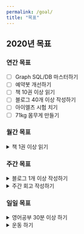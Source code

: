 ```yaml
---
permalink: /goal/
title: "목표"
---
```


## 2020년 목표

### 연간 목표

- [ ] Graph SQL/DB 마스터하기
- [ ] 예약봇 개선하기
- [ ] 책 10권 이상 읽기
- [ ] 블로그 40개 이상 작성하기
- [ ] 아이엘츠 시험 치기
- [ ] 71kg 몸무게 만들기

### 월간 목표

<details><summary>책 1권 이상 읽기</summary>
<pre>
[#___________] 1/12 (<b>8%</b>)
</pre>
</details>

### 주간 목표

<details><summary>블로그 1개 이상 작성하기</summary>
<pre>
 1월 [#___]  1/4 (<b>25%</b>)
 2월 [____]  0/4 (<b>0%</b>)
 3월 [_____] 0/5 (<b>0%</b>)
 4월 [____]  0/4 (<b>0%</b>)
 5월 [_____] 0/5 (<b>0%</b>)
 6월 [____]  0/4 (<b>0%</b>)
 7월 [____]  0/4 (<b>0%</b>)
 8월 [_____] 0/5 (<b>0%</b>)
 9월 [____]  0/4 (<b>0%</b>)
10월 [____]  0/4 (<b>0%</b>)
11월 [_____] 0/5 (<b>0%</b>)
12월 [____]  0/4 (<b>0%</b>)
</pre>
</details>

<details><summary>주간 회고 작성하기</summary>
<pre>
 1월 [#___]  1/4 (<b>25%</b>)
 2월 [____]  0/4 (<b>0%</b>)
 3월 [_____] 0/5 (<b>0%</b>)
 4월 [____]  0/4 (<b>0%</b>)
 5월 [_____] 0/5 (<b>0%</b>)
 6월 [____]  0/4 (<b>0%</b>)
 7월 [____]  0/4 (<b>0%</b>)
 8월 [_____] 0/5 (<b>0%</b>)
 9월 [____]  0/4 (<b>0%</b>)
10월 [____]  0/4 (<b>0%</b>)
11월 [_____] 0/5 (<b>0%</b>)
12월 [____]  0/4 (<b>0%</b>)
</pre>
</details>

### 일일 목표

<details><summary>영어공부 30분 이상 하기</summary>
<pre>
 1월 [_#_######______________________] 7/31 (<b>23%</b>)
 2월 [_____________________________]   0/29 (<b>0%</b>)
 3월 [_______________________________] 0/31 (<b>0%</b>)
 4월 [______________________________]  0/30 (<b>0%</b>)
 5월 [_______________________________] 0/31 (<b>0%</b>)
 6월 [______________________________]  0/30 (<b>0%</b>)
 7월 [_______________________________] 0/31 (<b>0%</b>)
 8월 [_______________________________] 0/31 (<b>0%</b>)
 9월 [______________________________]  0/30 (<b>0%</b>)
10월 [_______________________________] 0/31 (<b>0%</b>)
11월 [______________________________]  0/30 (<b>0%</b>)
12월 [_______________________________] 0/31 (<b>0%</b>)
</pre>
</details>

<details><summary>운동 하기</summary>
<pre>
 1월 [_##_##_##______________________] 6/31 (<b>19%</b>)
 2월 [_____________________________]   0/29 (<b>0%</b>)
 3월 [_______________________________] 0/31 (<b>0%</b>)
 4월 [______________________________]  0/30 (<b>0%</b>)
 5월 [_______________________________] 0/31 (<b>0%</b>)
 6월 [______________________________]  0/30 (<b>0%</b>)
 7월 [_______________________________] 0/31 (<b>0%</b>)
 8월 [_______________________________] 0/31 (<b>0%</b>)
 9월 [______________________________]  0/30 (<b>0%</b>)
10월 [_______________________________] 0/31 (<b>0%</b>)
11월 [______________________________]  0/30 (<b>0%</b>)
12월 [_______________________________] 0/31 (<b>0%</b>)
</pre>
</details>
